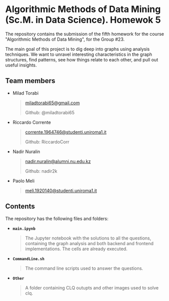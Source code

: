 # Algorithmic Methods of Data Mining (Sc.M. in Data Science). Homewok 5

The repository contains the submission of the fifth homework for the course "Algorithmic Methods of Data Mining", for the Group #23.

The main goal of this project is to dig deep into graphs using analysis techniques. We want to unravel interesting characteristics in the graph structures, find patterns, see how things relate to each other, and pull out useful insights.

## Team members
* Milad Torabi</p>
    > miladtorabi65@gmail.com</p>
    > Github: @miladtorabi65
* Riccardo Corrente</p>
    > corrente.1964746@studenti.uniroma1.it</p>
    > Github: RiccardoCorr
* Nadir Nuralin</p>
    > nadir.nuralin@alumni.nu.edu.kz</p>
    > Github: nadir2k
* Paolo Meli
    >meli.1920140@studenti.uniroma1.it
    >
## Contents
The repository has the following files and folders:

* __`main.ipynb`__
    > The Jupyter notebook with the solutions to all the questions, containing the graph analysis and both backend and frontend implementations. The cells are already executed.
* __`CommandLine.sh`__
    > The command line scripts used to answer the questions.
* __`Other`__
    > A folder containing CLQ outupts and other images used to solve clq.
